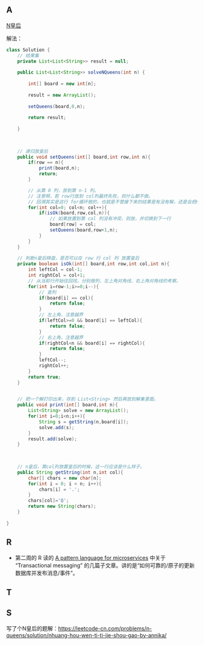 

## A


[N皇后](https://leetcode-cn.com/problems/n-queens/submissions/)

解法：

```java
class Solution {
    // 结果集 
    private List<List<String>> result = null;
    
    public List<List<String>> solveNQueens(int n) {
        
        int[] board = new int[n];
        
        result = new ArrayList();
        
        setQueens(board,0,n);
        
        return result;
        
    }
    

 
    // 递归放皇后
    public void setQueens(int[] board,int row,int n){
        if(row == n){
            print(board,n);
            return;
        }

        // 从第 0 列，放到第 n-1 列。
        // 注意啊，若 row行放到 col列最终失败，则什么都不做。
        // 回溯其实是这行 for循环做的，也就是不管接下来的结果是有没有解，还是会把n个col都尝试完。
        for(int col=0; col<n; col++){
            if(isOk(board,row,col,n)){
                // 如果放置到第 col 列没有冲突，则放，并切换到下一行
                board[row] = col;
                setQueens(board,row+1,n);
            }
        }
    }
    
    // 判断n皇后棋盘，是否可以在 row 行 col 列 放置皇后
    private boolean isOk(int[] board,int row,int col,int n){
        int leftCol = col-1;
        int rightCol = col+1;
        // 从当前行开始往回找，分别做列、左上角对角线、右上角对角线的考察。
        for(int i=row-1;i>=0;i--){
            // 查列
            if(board[i] == col){
                return false;
            }
            // 左上角，注意越界
            if(leftCol>=0 && board[i] == leftCol){
                return false;
            }
            // 右上角，注意越界
            if(rightCol<n && board[i] == rightCol){
                return false;
            }
            leftCol--;
            rightCol++;
        }
        return true;
    }

    
    // 把一个解打印出来，存到 List<String> 然后再放到解集里面。
    public void print(int[] board,int n){
        List<String> solve = new ArrayList();
        for(int i=0;i<n;i++){
            String s = getString(n,board[i]);
            solve.add(s);
        }
        result.add(solve);
    }
    
    

    // n皇后，第col列放置皇后的时候，这一行应该是什么样子。
    public String getString(int n,int col){
        char[] chars = new char[n];
        for(int i = 0; i < n; i++){
            chars[i] = '.';
        }
        chars[col]='Q';
        return new String(chars);
    }
    
}
```


## R

- 第二周的 R 读的 [A pattern language for microservices](https://microservices.io/patterns/index.html) 中关于 “Transactional messaging” 的几篇子文章。讲的是“如何可靠的/原子的更新数据库并发布消息/事件”。





## T


## S

写了个N皇后的题解：https://leetcode-cn.com/problems/n-queens/solution/nhuang-hou-wen-ti-ti-jie-shou-gao-by-annika/

